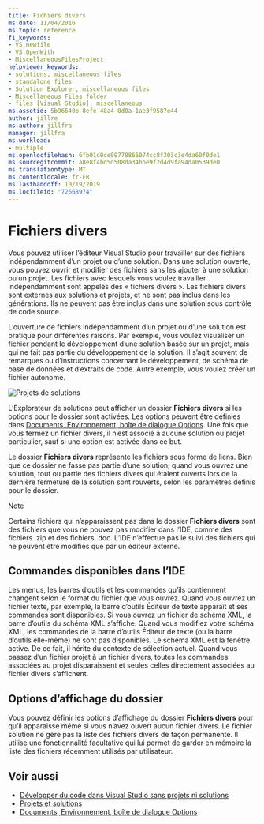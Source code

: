 ```yaml
---
title: Fichiers divers
ms.date: 11/04/2016
ms.topic: reference
f1_keywords:
- VS.newfile
- VS.OpenWith
- MiscellaneousFilesProject
helpviewer_keywords:
- solutions, miscellaneous files
- standalone files
- Solution Explorer, miscellaneous files
- Miscellaneous Files folder
- files [Visual Studio], miscellaneous
ms.assetid: 5b96640b-8efe-48a4-8d0a-1ae3f9587e44
author: jillre
ms.author: jillfra
manager: jillfra
ms.workload:
- multiple
ms.openlocfilehash: 6fb01d0ce09778866074cc8f303c3e4da60f0de1
ms.sourcegitcommit: a8e8f4bd5d508da34bbe9f2d4d9fa94da0539de0
ms.translationtype: MT
ms.contentlocale: fr-FR
ms.lasthandoff: 10/19/2019
ms.locfileid: "72668974"
---
```

# <a name="miscellaneous-files"></a>Fichiers divers

Vous pouvez utiliser l’éditeur Visual Studio pour travailler sur des fichiers indépendamment d’un projet ou d’une solution. Dans une solution ouverte, vous pouvez ouvrir et modifier des fichiers sans les ajouter à une solution ou un projet. Les fichiers avec lesquels vous voulez travailler indépendamment sont appelés des « fichiers divers ». Les fichiers divers sont externes aux solutions et projets, et ne sont pas inclus dans les générations. Ils ne peuvent pas être inclus dans une solution sous contrôle de code source.

L’ouverture de fichiers indépendamment d’un projet ou d’une solution est pratique pour différentes raisons. Par exemple, vous voulez visualiser un fichier pendant le développement d’une solution basée sur un projet, mais qui ne fait pas partie du développement de la solution. Il s’agit souvent de remarques ou d’instructions concernant le développement, de schéma de base de données et d’extraits de code. Autre exemple, vous voulez créer un fichier autonome.

![Projets de solutions](../../ide/reference/media/projects_solutions_misc.gif)

L’Explorateur de solutions peut afficher un dossier **Fichiers divers** si les options pour le dossier sont activées. Les options peuvent être définies dans [Documents, Environnement, boîte de dialogue Options](../../ide/reference/documents-environment-options-dialog-box.md). Une fois que vous fermez un fichier divers, il n’est associé à aucune solution ou projet particulier, sauf si une option est activée dans ce but.

Le dossier **Fichiers divers** représente les fichiers sous forme de liens. Bien que ce dossier ne fasse pas partie d’une solution, quand vous ouvrez une solution, tout ou partie des fichiers divers qui étaient ouverts lors de la dernière fermeture de la solution sont rouverts, selon les paramètres définis pour le dossier.

> [!NOTE]
> Certains fichiers qui n’apparaissent pas dans le dossier **Fichiers divers** sont des fichiers que vous ne pouvez pas modifier dans l’IDE, comme des fichiers .zip et des fichiers .doc. L’IDE n’effectue pas le suivi des fichiers qui ne peuvent être modifiés que par un éditeur externe.

## <a name="commands-available-in-the-ide"></a>Commandes disponibles dans l’IDE

Les menus, les barres d’outils et les commandes qu’ils contiennent changent selon le format du fichier que vous ouvrez. Quand vous ouvrez un fichier texte, par exemple, la barre d’outils Éditeur de texte apparaît et ses commandes sont disponibles. Si vous ouvrez un fichier de schéma XML, la barre d’outils du schéma XML s’affiche. Quand vous modifiez votre schéma XML, les commandes de la barre d’outils Éditeur de texte (ou la barre d’outils elle-même) ne sont pas disponibles. Le schéma XML est la fenêtre active. De ce fait, il hérite du contexte de sélection actuel. Quand vous passez d’un fichier projet à un fichier divers, toutes les commandes associées au projet disparaissent et seules celles directement associées au fichier divers s’affichent.

## <a name="folder-display-options"></a>Options d’affichage du dossier

Vous pouvez définir les options d’affichage du dossier **Fichiers divers** pour qu’il apparaisse même si vous n’avez ouvert aucun fichier divers. Le fichier solution ne gère pas la liste des fichiers divers de façon permanente. Il utilise une fonctionnalité facultative qui lui permet de garder en mémoire la liste des fichiers récemment utilisés par utilisateur.

## <a name="see-also"></a>Voir aussi

- [Développer du code dans Visual Studio sans projets ni solutions](../develop-code-in-visual-studio-without-projects-or-solutions.md)
- [Projets et solutions](../../ide/solutions-and-projects-in-visual-studio.md)
- [Documents, Environnement, boîte de dialogue Options](../../ide/reference/documents-environment-options-dialog-box.md)